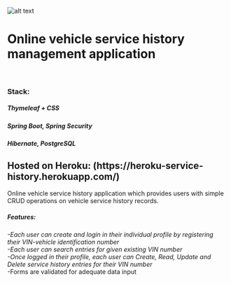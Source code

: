 ![alt text](https://github.com/frodkata/heroku-service-history/blob/main/src/main/resources/static/images/logo2.png?raw=true)

<h1>Online vehicle service history management application</h1> <br>
<h3>Stack:</h4>
<h5>Thymeleaf + CSS</h7> <br>
<h5>Spring Boot, Spring Security</h7> <br>
<h5>Hibernate, PostgreSQL</h7> <br>



<h2>Hosted on Heroku: (https://heroku-service-history.herokuapp.com/) </h2>
Online vehicle service history application which provides users with simple CRUD operations on vehicle service history records. <br>
<h5>Features:</h5>
<i>-Each user can create and login in their individual profile by registering their VIN-vehicle identification number <br>
-Each user can search entries for given existing VIN number <br>
-Once logged in their profile, each user can Create, Read, Update and Delete service history entries for their VIN number <br> </i>
-Forms are validated for adequate data input

